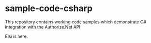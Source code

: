 # sample-code-csharp
This repository contains working code samples which demonstrate C# integration with the Authorize.Net API

Elsi is here.
